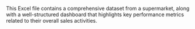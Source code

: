 This Excel file contains a comprehensive dataset from a supermarket, along with a well-structured dashboard that highlights key performance metrics related to their overall sales activities.
